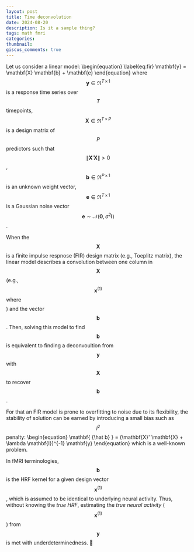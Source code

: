 ```yaml
---
layout: post
title: Time deconvolution
date: 2024-08-20
description: Is it a sample thing?
tags: math fmri
categories:
thumbnail:
giscus_comments: true
---
```


Let us consider a linear model:
\begin{equation}
\label{eq:fir}
\mathbf{y} = \mathbf{X} \mathbf{b} + \mathbf{e}
\end{equation}
where
$$\mathbf{y} \in \Re^{T\,\times\,1}$$ is a response time series over $$T$$ timepoints,
$$\mathbf{X} \in \Re^{T\,\times\,P}$$ is a design matrix of $$P$$ predictors such that $$\|\mathbf{X}'\mathbf{X}\| > 0$$,
$$\mathbf{b} \in \Re^{P\,\times\,1}$$ is an unknown weight vector,
$$\mathbf{e} \in \Re^{T\,\times\,1}$$ is a Gaussian noise vector
$$\mathbf{e} \sim \mathcal{N} (\mathbf{0}, \sigma^2\mathbf{I})$$.

When the $$\mathbf{X}$$ is a finite impulse respnose (FIR) design matrix (e.g., Toeplitz matrix),
the linear model describes a convolution between one column in $$\mathbf{X}$$ (e.g., $$\mathbf{x}^{(1)}$$ where $$ $$) and the vector $$\mathbf{b}$$.
Then, solving this model to find $$\mathbf{b}$$ is equivalent to finding a deconvoultion from $$\mathbf{y}$$ with $$\mathbf{X}$$ to recover $$\mathbf{b}$$.

For that an FIR model is prone to overfitting to noise due to its flexibility,
the stability of solution can be earned by introducing a small bias such as $$l^2$$ penalty:
\begin{equation}
\mathbf{ {\hat b} } = (\mathbf{X}' \mathbf{X} + \lambda \mathbf{I})^{-1} \mathbf{y}
\end{equation}
which is a well-known problem.

In fMRI terminologies, $$\mathbf{b}$$ is the HRF kernel for a given design vector $$\mathbf{x}^{(1)}$$, which is assumed to be identical to underlying neural activity.
Thus, without knowing the _true HRF_, estimating the _true neural activity_ ($$\mathbf{x}^{(1)}$$) from $$\mathbf{y}$$ is met with underdeterminedness. :shrug:
